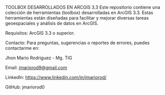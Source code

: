 TOOLBOX DESARROLLADOS EN ARCGIS 3.3
Este repositorio contiene una colección de herramientas (toolbox) desarrolladas en ArcGIS 3.3. Estas herramientas están diseñadas para facilitar y mejorar diversas tareas geoespaciales y análisis de datos en ArcGIS.

Requisitos:
ArcGIS 3.3 o superior.


Contacto:
Para preguntas, sugerencias o reportes de errores, puedes contactarme en:

Jhon Mario Rodriguez - Mg. TIG

Email: jmariorod9@gmail.com

LinkedIn: https://www.linkedin.com/in/jmariorod/

GitHub: jmariorod0
